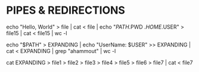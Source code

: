 # PIPES & REDIRECTIONS

echo "Hello, World" > file | cat < file | echo "$PATH .$PWD .$HOME .$USER" > file15 | cat < file15 | wc -l

echo "$PATH" > EXPANDING | echo "UserName: $USER" >> EXPANDING | cat < EXPANDING | grep "ahammout" | wc -l

cat EXPANDING > file1 > file2 > file3 > file4 > file5 > file6 > file7 | cat < file7

